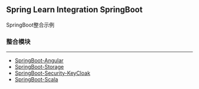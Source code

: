 Spring Learn Integration SpringBoot
---

SpringBoot整合示例

### 整合模块
---

- [SpringBoot-Angular](spring-learn-integration-springboot-angular/README.md)
- [SpringBoot-Storage](spring-learn-integration-springboot-storage/README.md)
- [SpringBoot-Security-KeyCloak](spring-learn-integration-springboot-security-keycloak/README.md)
- [SpringBoot-Scala](spring-learn-integration-springboot-scala/README.md)
